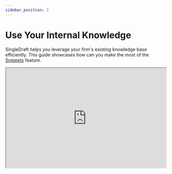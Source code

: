 ```yaml
---
sidebar_position: 3
---
```

# Use Your Internal Knowledge

SingleDraft helps you leverage your firm's existing knowledge base efficiently. This
guide showcases how can you make the most of the [Snippets](/docs/features/snippets)
feature.

<iframe
  width="100%"
  height="315"
  src="https://youtu.be/eMlhAu6-6vg"
  title="YouTube video player"
  allow="accelerometer; autoplay; clipboard-write; encrypted-media; gyroscope; picture-in-picture"
  allowFullScreen
/>

## Step-by-Step Walkthrough

### 1. Search

1. **Basic Search with Keywords**
   You can search with or without using filters. Let's start by simply typing a few
   words in the search bar, e.g., `contractual penalty`. Using a combination of
   traditional and semantic search, SingleDraft will find the most relevant parts
   of your documents that match the search query. These can include clauses with
   the same wording (e.g., `contractual penalty`), or clauses with just similar
   meaning (e.g., `fines`).

   During free trial, you have access to a limited number of publicly available
   documents. To sync with your documents, please see
   [this guide](/docs/settings/integrations).

2. **Basic Filtering**
   In case you want to narrow down the search results, you can use the filters.
   The values used for filtering are automatically extracted from the source
   documents by us when syncing. You do not have to manually sort or tag your
   documents.

   Let's say you want to find clauses about penalties only in English. You can
   select `English` in the language filter.

3. **Advanced Filtering**
   You can also use advanced filters to narrow down the search results. For
   example, you can filter by `Document Type` or `Governing Law`. Perhaps you need
   clauses in English, but from past contracts governed by German law. You can
   select `English` in the language filter and `German` in the governing law
   filter.

   As you are adding filters, the options for the remaining filters change to
   reflect the current selection. Therefore, once you select the filters above, other
   filters reflect this and show only the options that are now available.

   You can therefore even at this stage check, that English clauses from German
   contracts are matching only some document types that have both of these
   characteristics.

4. **Search by dropping an existing clause**
   You can also search by dropping a part of text from the document into the search bar.
   This will automatically find similar clauses in your documents.

   In our example, if you are interested in a clause about penalties, you can
   simply drag and drop an existing clause into the search bar.

### 2. Compare Clauses

To compare a part of an existing text from a document with a clause from the
search results, you can simply drag and drop the clause from the document into
the search results.

### 3. Intelligent Filter Suggestions

If you type a query that would benefit from a filter, we will suggest the most
relevant filters for you. For example, if you search for
`contractual penalty written last year`, we will suggest the `Date` filter.

### 4. Personal and Team Organization

#### My List

You can save any snippet found into your personal lists. These lists are visible
only to you and can be used as filters in your searches.

#### Tags

You can also add tags to your snippets. These tags are visible to all team members
and can be used to organize or comment on your snippets.

### 5. Integration with Other Features

#### Definition Lookup

In the [Checks](/docs/features/checks) feature, all defined terms from the current
documents can be easily used as a filter to find snippets from past documents containing
alternative definitions.

#### AI Assistant Integration

The [AI Assistant](/docs/features/ai_assistant) can also tap into your internal
knowledge base to provide you with the most relevant edit suggestions.
